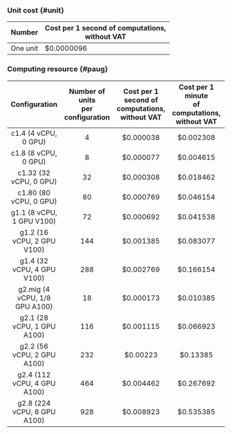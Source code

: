 ### Unit cost {#unit}

| Number | Cost per 1 second of computations, <br>without VAT |
---- | ----
| One unit | $0.0000096 |

### Computing resource {#paug}

| Configuration | Number of units <br>per configuration | Cost per 1 second of <br>computations,<br> without VAT | Cost per 1 minute<br> of computations, <br> without VAT | Cost per 1 hour <br>of computations,<br> without VAT |
|:---:|:---:|:---:|:---:|:---:|
| c1.4 (4 vCPU, 0 GPU) | 4 | $0.000038 | $0.002308 | $0.138462 |
| c1.8 (8 vCPU, 0 GPU) | 8 | $0.000077 | $0.004615 | $0.276923 |
| c1.32 (32 vCPU, 0 GPU) | 32 | $0.000308 | $0.018462 | $1.107692 |
| c1.80 (80 vCPU, 0 GPU) | 80 | $0.000769 | $0.046154 | $2.769231 |
| g1.1 (8 vCPU, 1 GPU V100) | 72 | $0.000692 | $0.041538 | $2.492308 |
| g1.2 (16 vCPU, 2 GPU V100) | 144 | $0.001385 | $0.083077 | $4.984615 |
| g1.4 (32 vCPU, 4 GPU V100) | 288 | $0.002769 | $0.166154 | $9.969231 |
| g2.mig (4 vCPU, 1/8 GPU A100) | 18 | $0.000173 | $0.010385 | $0.623077 |
| g2.1 (28 vCPU, 1 GPU A100) | 116 | $0.001115 | $0.066923 | $4.015385 |
| g2.2 (56 vCPU, 2 GPU A100) | 232 | $0.00223 | $0.13385 | $8.03077 |
| g2.4 (112 vCPU, 4 GPU A100) | 464 | $0.004462 | $0.267692 | $16.061539 |
| g2.8 (224 vCPU, 8 GPU A100) | 928 | $0.008923 | $0.535385 | $32.123077 |